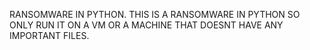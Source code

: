 RANSOMWARE IN PYTHON.
THIS IS A RANSOMWARE IN PYTHON SO ONLY RUN IT ON A VM OR A MACHINE THAT DOESNT HAVE ANY IMPORTANT FILES.
